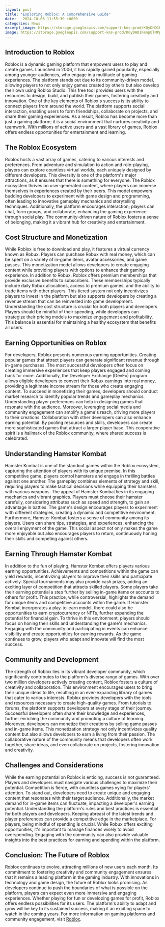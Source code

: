 ```yaml
---
layout: post
title: "Exploring Roblox: A Comprehensive Guide"
date:   2024-10-06 11:55:39 +0000
categories: News
excerpt_image: https://storage.googleapis.com/support-kms-prod/K0yDHD1Fmnp0lMPptD9w4PiNV9IuJVHPdHz4
image: https://storage.googleapis.com/support-kms-prod/K0yDHD1Fmnp0lMPptD9w4PiNV9IuJVHPdHz4
---
```


## Introduction to Roblox
Roblox is a dynamic gaming platform that empowers users to play and create games. Launched in 2006, it has rapidly gained popularity, especially among younger audiences, who engage in a multitude of gaming experiences. The platform stands out due to its community-driven model, allowing players to not only enjoy games created by others but also develop their own using Roblox Studio. This free tool provides users with the resources to design, build, and publish their games, fostering creativity and innovation.
One of the key elements of Roblox's success is its ability to connect players from around the world. The platform supports social interaction, enabling users to form friendships, collaborate on projects, and share their gaming experiences. As a result, Roblox has become more than just a gaming platform; it is a social environment that nurtures creativity and teamwork. With millions of active users and a vast library of games, Roblox offers endless opportunities for entertainment and learning.
## The Roblox Ecosystem
Roblox hosts a vast array of games, catering to various interests and preferences. From adventure and simulation to action and role-playing, players can explore countless virtual worlds, each uniquely designed by different developers. This diversity is one of the platform's major attractions, as it ensures that there is something for everyone.
The Roblox ecosystem thrives on user-generated content, where players can immerse themselves in experiences created by their peers. This model empowers budding developers to experiment with game design and programming, often leading to innovative gameplay mechanics and storytelling techniques. Additionally, the platform encourages interaction; players can chat, form groups, and collaborate, enhancing the gaming experience through social play. The community-driven nature of Roblox fosters a sense of belonging, making it a vibrant hub for creativity and entertainment.
## Cost Structure and Monetization
While Roblox is free to download and play, it features a virtual currency known as Robux. Players can purchase Robux with real money, which can be spent on a variety of in-game items, avatar accessories, and game passes. This monetization model allows developers to create engaging content while providing players with options to enhance their gaming experience.
In addition to Robux, Roblox offers premium memberships that provide exclusive benefits to subscribers. These memberships typically include daily Robux allocations, access to premium games, and the ability to trade items with other players. This tiered system not only incentivizes players to invest in the platform but also supports developers by creating a revenue stream that can be reinvested into game development.
Understanding the cost structure is crucial for both players and developers. Players should be mindful of their spending, while developers can strategize their pricing models to maximize engagement and profitability. This balance is essential for maintaining a healthy ecosystem that benefits all users.
## Earning Opportunities on Roblox
For developers, Roblox presents numerous earning opportunities. Creating popular games that attract players can generate significant revenue through in-game purchases. The most successful developers often focus on creating immersive experiences that keep players engaged and coming back for more. Additionally, the Developer Exchange (DevEx) program allows eligible developers to convert their Robux earnings into real money, providing a legitimate income stream for those who create engaging content.
To succeed in monetizing their games, developers should conduct market research to identify popular trends and gameplay mechanics. Understanding player preferences can help in designing games that resonate with the audience. Moreover, leveraging social media and community engagement can amplify a game's reach, driving more players to their creations.
Collaboration with other developers can also enhance earning potential. By pooling resources and skills, developers can create more sophisticated games that attract a larger player base. This cooperative spirit is a hallmark of the Roblox community, where shared success is celebrated.
## Understanding Hamster Kombat
Hamster Kombat is one of the standout games within the Roblox ecosystem, capturing the attention of players with its unique premise. In this competitive game, players control hamsters and engage in thrilling battles against one another. The gameplay combines elements of strategy and skill, requiring players to make tactical decisions while equipping their hamsters with various weapons.
The appeal of Hamster Kombat lies in its engaging mechanics and vibrant graphics. Players must choose their hamster carefully, considering attributes such as speed and strength, to gain an advantage in battles. The game's design encourages players to experiment with different strategies, creating a dynamic and competitive environment.
Furthermore, Hamster Kombat fosters a sense of community among its players. Users can share tips, strategies, and experiences, enhancing the overall enjoyment of the game. This social aspect not only makes the game more enjoyable but also encourages players to return, continuously honing their skills and competing against others.
## Earning Through Hamster Kombat
In addition to the fun of playing, Hamster Kombat offers players various earning opportunities. Achievements and competitions within the game can yield rewards, incentivizing players to improve their skills and participate actively. Special tournaments may also provide cash prizes, adding an exciting layer of competition that attracts skilled players.
Some players take their earning potential a step further by selling in-game items or accounts to others for profit. This practice, while controversial, highlights the demand for unique items and competitive accounts within the game. If Hamster Kombat incorporates a play-to-earn model, there could also be opportunities to earn cryptocurrency or NFTs, further expanding the potential for financial gain.
To thrive in this environment, players should focus on honing their skills and understanding the game's mechanics. Engaging with the community and participating in events can enhance visibility and create opportunities for earning rewards. As the game continues to grow, players who adapt and innovate will find the most success.
## Community and Development
The strength of Roblox lies in its vibrant developer community, which significantly contributes to the platform's diverse range of games. With over two million developers actively creating content, Roblox fosters a culture of creativity and collaboration. This environment encourages users to bring their unique ideas to life, resulting in an ever-expanding library of games that cater to various interests.
Roblox provides developers with the tools and resources necessary to create high-quality games. From tutorials to forums, the platform supports developers at every stage of their journey. Successful developers often share their knowledge and experiences, further enriching the community and promoting a culture of learning.
Moreover, developers can monetize their creations by selling game passes and in-game items. This monetization strategy not only incentivizes quality content but also allows developers to earn a living from their passion. The collaborative nature of the community means that developers often work together, share ideas, and even collaborate on projects, fostering innovation and creativity.
## Challenges and Considerations
While the earning potential on Roblox is enticing, success is not guaranteed. Players and developers must navigate various challenges to maximize their potential. Competition is fierce, with countless games vying for players' attention. To stand out, developers need to create unique and engaging content that resonates with their target audience.
Additionally, the market demand for in-game items can fluctuate, impacting a developer's earning potential. Understanding the platform's rules and best practices is essential for both players and developers. Keeping abreast of the latest trends and player preferences can provide a competitive edge in the marketplace.
For players, being mindful of spending is crucial. While Robux offers exciting opportunities, it's important to manage finances wisely to avoid overspending. Engaging with the community can also provide valuable insights into the best practices for earning and spending within the platform.
## Conclusion: The Future of Roblox
Roblox continues to evolve, attracting millions of new users each month. Its commitment to fostering creativity and community engagement ensures that it remains a leading platform in the gaming industry. With innovations in technology and game design, the future of Roblox looks promising.
As developers continue to push the boundaries of what is possible on the platform, players can expect even more immersive and engaging experiences. Whether playing for fun or developing games for profit, Roblox offers endless possibilities for its users. The platform's ability to adapt and grow will be key to its sustained success, making it an exciting space to watch in the coming years.
For more information on gaming platforms and community engagement, visit [Roblox](https://more.io.vn/en/Roblox).
